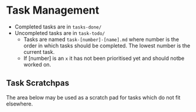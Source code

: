 # Task Management

- Completed tasks are in `tasks-done/`
- Uncompleted tasks are in `task-todo/`
  - Tasks are named `task-[number]-[name].md` where number is the order in which tasks should be completed. The lowest number is the current task.
  - If [number] is an `x` it has not been prioritised yet and should notbe worked on.

## Task Scratchpas

The area below may be used as a scratch pad for tasks which do not fit elsewhere.
